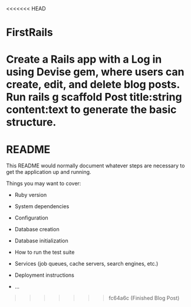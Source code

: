 <<<<<<< HEAD
# FirstRails
   Create a Rails app with a Log in using Devise gem, where users can create, edit, and delete blog posts.
   Run rails g scaffold Post title:string content:text to generate the basic structure.
=======
# README

This README would normally document whatever steps are necessary to get the
application up and running.

Things you may want to cover:

* Ruby version

* System dependencies

* Configuration

* Database creation

* Database initialization

* How to run the test suite

* Services (job queues, cache servers, search engines, etc.)

* Deployment instructions

* ...
>>>>>>> fc64a6c (Finished Blog Post)
